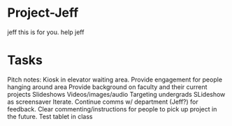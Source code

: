 # Project-Jeff
jeff this is for you. help jeff

# Tasks

Pitch notes:
Kiosk in elevator waiting area. Provide engagement for people hanging around area
Provide background on faculty and their current projects
Slideshows
Videos/images/audio
Targeting undergrads 
SLideshow as screensaver
Iterate. Continue comms w/ department (Jeff?) for feedback. 
Clear commenting/instructions for people to pick up project in the future. 
Test tablet in class

